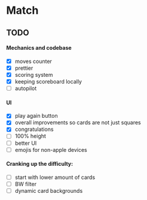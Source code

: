 # Match

## TODO

#### Mechanics and codebase

-   [x] moves counter
-   [x] prettier
-   [x] scoring system
-   [x] keeping scoreboard locally
-   [ ] autopilot

#### UI

-   [x] play again button
-   [x] overall improvements so cards are not just squares
-   [x] congratulations
-   [ ] 100% height
-   [ ] better UI
-   [ ] emojis for non-apple devices

#### Cranking up the difficulty:

-   [ ] start with lower amount of cards
-   [ ] BW filter
-   [ ] dynamic card backgrounds
